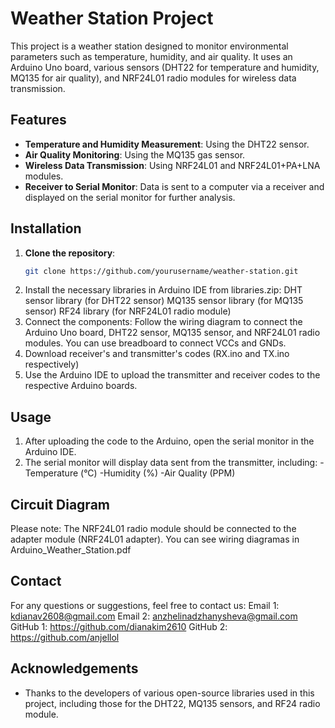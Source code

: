 # Weather Station Project

This project is a weather station designed to monitor environmental parameters such as temperature, humidity, and air quality. It uses an Arduino Uno board, various sensors (DHT22 for temperature and humidity, MQ135 for air quality), and NRF24L01 radio modules for wireless data transmission.

## Features
- **Temperature and Humidity Measurement**: Using the DHT22 sensor.
- **Air Quality Monitoring**: Using the MQ135 gas sensor.
- **Wireless Data Transmission**: Using NRF24L01 and NRF24L01+PA+LNA modules.
- **Receiver to Serial Monitor**: Data is sent to a computer via a receiver and displayed on the serial monitor for further analysis.

## Installation
1. **Clone the repository**:
   ```bash
   git clone https://github.com/yourusername/weather-station.git
2. Install the necessary libraries in Arduino IDE from libraries.zip:
  DHT sensor library (for DHT22 sensor)
  MQ135 sensor library (for MQ135 sensor)
  RF24 library (for NRF24L01 radio module)
3. Connect the components: Follow the wiring diagram to connect the Arduino Uno board, DHT22 sensor, MQ135 sensor, and NRF24L01 radio modules. You can use breadboard to connect VCCs and GNDs.
4. Download receiver's and transmitter's codes (RX.ino and TX.ino respectively)
5. Use the Arduino IDE to upload the transmitter and receiver codes to the respective Arduino boards.
## Usage
1. After uploading the code to the Arduino, open the serial monitor in the Arduino IDE.
2. The serial monitor will display data sent from the transmitter, including:
    -Temperature (°C)
    -Humidity (%)
    -Air Quality (PPM)
## Circuit Diagram
Please note: The NRF24L01 radio module should be connected to the adapter module (NRF24L01 adapter). 
You can see wiring diagramas in Arduino_Weather_Station.pdf
## Contact
For any questions or suggestions, feel free to contact us:
Email 1: kdianav2608@gmail.com
Email 2: anzhelinadzhanysheva@gmail.com
GitHub 1: https://github.com/dianakim2610
GitHub 2: https://github.com/anjellol
## Acknowledgements
- Thanks to the developers of various open-source libraries used in this project, including those for the DHT22, MQ135 sensors, and RF24 radio module.

